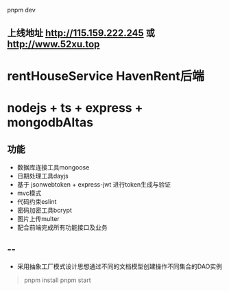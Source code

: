 pnpm dev 
## 上线地址 http://115.159.222.245 或 http://www.52xu.top
# rentHouseService HavenRent后端
# nodejs + ts + express + mongodbAltas

## 功能
- 数据库连接工具mongoose
- 日期处理工具dayjs
- 基于 jsonwebtoken + express-jwt 进行token生成与验证
- mvc模式
- 代码约束eslint
- 密码加密工具bcrypt	
- 图片上传multer
- 配合前端完成所有功能接口及业务
## --
- 采用抽象工厂模式设计思想通过不同的文档模型创建操作不同集合的DAO实例


> pnpm install
> pnpm start